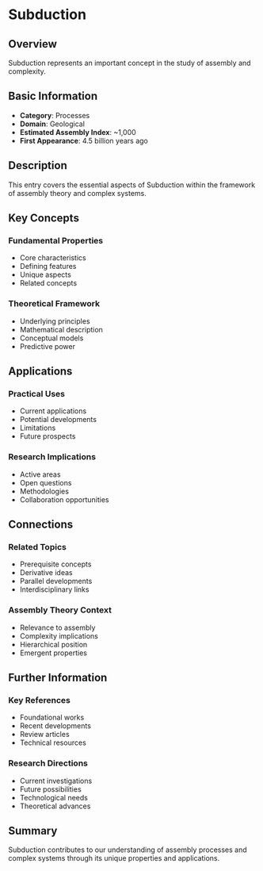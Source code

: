 # Subduction

## Overview

Subduction represents an important concept in the study of assembly and complexity.

## Basic Information

- **Category**: Processes
- **Domain**: Geological
- **Estimated Assembly Index**: ~1,000
- **First Appearance**: 4.5 billion years ago

## Description

This entry covers the essential aspects of Subduction within the framework of assembly theory and complex systems.

## Key Concepts

### Fundamental Properties
- Core characteristics
- Defining features
- Unique aspects
- Related concepts

### Theoretical Framework
- Underlying principles
- Mathematical description
- Conceptual models
- Predictive power

## Applications

### Practical Uses
- Current applications
- Potential developments
- Limitations
- Future prospects

### Research Implications
- Active areas
- Open questions
- Methodologies
- Collaboration opportunities

## Connections

### Related Topics
- Prerequisite concepts
- Derivative ideas
- Parallel developments
- Interdisciplinary links

### Assembly Theory Context
- Relevance to assembly
- Complexity implications
- Hierarchical position
- Emergent properties

## Further Information

### Key References
- Foundational works
- Recent developments
- Review articles
- Technical resources

### Research Directions
- Current investigations
- Future possibilities
- Technological needs
- Theoretical advances

## Summary

Subduction contributes to our understanding of assembly processes and complex systems through its unique properties and applications.
